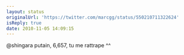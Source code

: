 ```yaml
---
layout: status
originalUrl: 'https://twitter.com/marcgg/status/550210711322624'
isReply: true
date: 2010-11-05 14:09:15
---
```


@shingara putain, 6,657, tu me rattrape ^^
